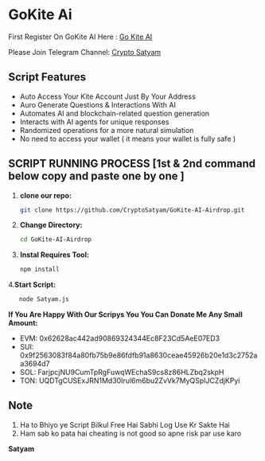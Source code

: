 # GoKite Ai 

First Register On GoKite AI Here : [ Go Kite AI ](https://t.me/MidasRWA_bot/app?startapp=ref_f07b128d-5574-48aa-8241-d519ba5998a4)

Please Join Telegram Channel: [Crypto Satyam](https://t.me/CryptoSatyam1)

## Script Features

  - Auto Access Your Kite Account Just By Your Address
  - Auro Generate Questions & Interactions With AI
  - Automates AI and blockchain-related question generation
  - Interacts with AI agents for unique responses
  - Randomized operations for a more natural simulation
  - No need to access your wallet ( it means your wallet is fully safe )

## SCRIPT RUNNING PROCESS [1st & 2nd command below copy and paste one by one ]

1. **clone our repo:**
   ```bash
   git clone https://github.com/CryptoSatyam/GoKite-AI-Airdrop.git
   
2. **Change Directory:**
   ```bash
   cd GoKite-AI-Airdrop
   ```

3. **Instal Requires Tool:**
   ```bash
   npm install
   ```

4.**Start Script:**
```bash
   node Satyam.js
   ```
**If You Are Happy With Our Scripys You You Can Donate Me Any Small Amount:**
- EVM: 0x62628ac442ad90869324344Ec8F23Cd5AeE07ED3
- SUI: 0x9f2563083f84a80fb75b9e86fdfb91a8630ceae45926b20e1d3c2752aa3694d7
- SOL: FarjpcjNU9CumTpRgFuwqWEchaS9cs8z86HLZbq2skpH
- TON: UQDTgCUSExJRN1Md30Irul6m6bu2ZvVk7MyQSpIJCZdjKPyi

## Note
  1. Ha to Bhiyo ye Script Bilkul Free Hai Sabhi Log Use Kr Sakte Hai 
  2. Ham sab ko pata hai cheating is not good so apne risk par use karo 

**Satyam**
